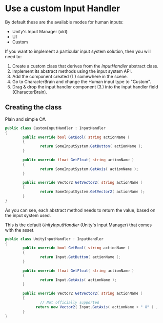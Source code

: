 # Use a custom Input Handler

By default these are the available modes for human inputs:

* Unity's Input Manager (old)
* UI
* Custom

If you want to implement a particular input system solution, then you will need to:

1. Create a custom class that derives from the _InputHandler_ abstract class.
2. Implement its abstract methods using the input system API.
3. Add the component created (1.) somewhere in the scene.
4. Go to CharacterBrain and change the Human input type to "Custom".
5. Drag & drop the input handler component (3.) into the input handler field (CharacterBrain).

## Creating the class

Plain and simple C#.

```csharp
public class CustomInputHandler : InputHandler
{
		public override bool GetBool( string actionName )
		{
				return SomeInputSystem.GetButton( actionName );
		}
		
		public override float GetFloat( string actionName )
		{
				return SomeInputSystem.GetAxis( actionName );	
		}
		
		public override Vector2 GetVector2( string actionName )
		{
				return SomeInputSystem.GetVector2( actionName );	
		}
}
```

As you can see, each abstract method needs to return the value, based on the input system used.

This is the default _UnityInputHandler_ (Unity's Input Manager) that comes with the asset.

```csharp
public class UnityInputHandler : InputHandler
{
		public override bool GetBool( string actionName )
		{
				return Input.GetButton( actionName );
		}
		
		public override float GetFloat( string actionName )
		{
				return Input.GetAxis( actionName );		
		}
		
		public override Vector2 GetVector2( string actionName )
		{
				// Not officially supported	
			  return new Vector2( Input.GetAxis( actionName + " X" ) , 	Input.GetAxis( actionName + " Y" ) );	
		}
}
```



